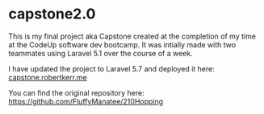 # capstone2.0
This is my final project aka Capstone created at the completion of my time at the CodeUp software dev bootcamp. It was intially made with two teammates using Laravel 5.1 over the course of a week.

I have updated the project to Laravel 5.7 and deployed it here: <a href="capstone.robertkerr.me">capstone.robertkerr.me</a>

You can find the original repository here: <a href="https://github.com/FluffyManatee/210Hopping">https://github.com/FluffyManatee/210Hopping</a>
